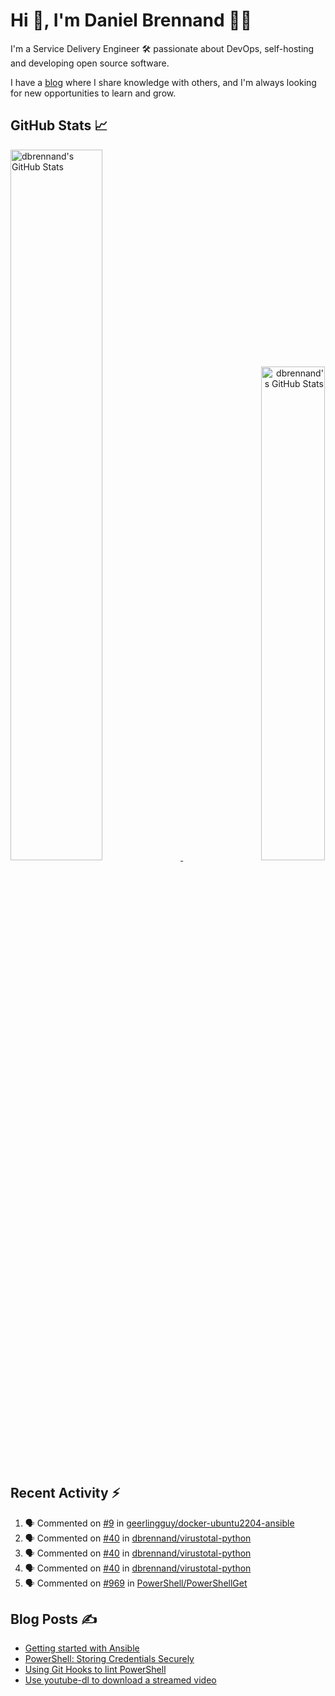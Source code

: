 # Hi 👋, I'm Daniel Brennand 👨‍💻

I'm a Service Delivery Engineer 🛠 passionate about DevOps, self-hosting and developing open source software.

I have a [blog](https://danielbrennand.com/blog/) where I share knowledge with others, and I'm always looking for new opportunities to learn and grow.

## GitHub Stats 📈

<p>
    <a align="left" href="https://github.com/dbrennand/dbrennand">
        <img alt="dbrennand's GitHub Stats"  width="54%" src="https://github-readme-stats-dbrennand.vercel.app/api?username=dbrennand&show_icons=true&count_private=true&hide_border=true&theme=dark">
    </a>
    <a align="right" href="https://github.com/dbrennand/dbrennand">
        <img alt="dbrennand's GitHub Stats"  width="45%" src="https://github-readme-stats-dbrennand.vercel.app/api/top-langs/?username=dbrennand&hide_border=true&layout=compact&theme=dark">
    </a>
</p>

## Recent Activity ⚡

<!--START_SECTION:activity-->
1. 🗣 Commented on [#9](https://github.com/geerlingguy/docker-ubuntu2204-ansible/issues/9) in [geerlingguy/docker-ubuntu2204-ansible](https://github.com/geerlingguy/docker-ubuntu2204-ansible)
2. 🗣 Commented on [#40](https://github.com/dbrennand/virustotal-python/issues/40) in [dbrennand/virustotal-python](https://github.com/dbrennand/virustotal-python)
3. 🗣 Commented on [#40](https://github.com/dbrennand/virustotal-python/issues/40) in [dbrennand/virustotal-python](https://github.com/dbrennand/virustotal-python)
4. 🗣 Commented on [#40](https://github.com/dbrennand/virustotal-python/issues/40) in [dbrennand/virustotal-python](https://github.com/dbrennand/virustotal-python)
5. 🗣 Commented on [#969](https://github.com/PowerShell/PowerShellGet/issues/969) in [PowerShell/PowerShellGet](https://github.com/PowerShell/PowerShellGet)
<!--END_SECTION:activity-->

## Blog Posts ✍

<!-- BLOG-POST-LIST:START -->
- [Getting started with Ansible](https://danielbrennand.com/blog/getting-started-ansible/)
- [PowerShell: Storing Credentials Securely](https://danielbrennand.com/blog/powershell-storing-credentials/)
- [Using Git Hooks to lint PowerShell](https://danielbrennand.com/blog/git-hook-powershell/)
- [Use youtube-dl to download a streamed video](https://danielbrennand.com/blog/download-streamed-video/)
<!-- BLOG-POST-LIST:END -->

